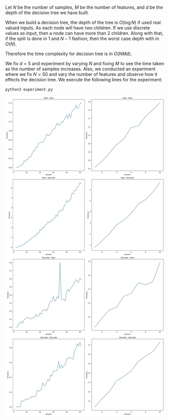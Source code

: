 Let $N$ be the number of samples, $M$ be the number of features, and $d$ be the depth of the decision tree we have built.

When we build a decision tree, the depth of the tree is $O(\log N)$ if used real valued inputs. As each node will have two children. If we use discrete values as input, then  a node can have more than $2$ children. Along with that, if the split is done in $1$ and $N-1$ fashion, then the worst case depth with in $O(N)$. 

Therefore the time complexity for decision tree is in $O(NMd)$. 

We fix $d=5$ and experiment by varying $N$ and fixing $M$ to see the time taken as the number of samples increases. Also, we conducted an experiment where we fix $N=50$ and vary the number of features and observe how it effects the decision tree. We execute the following lines for the experiment:
```shell
python3 experiment.py
```
<p align="center">
  <img src="Images/assignment_4_plot_fig.jpg">
</p>
